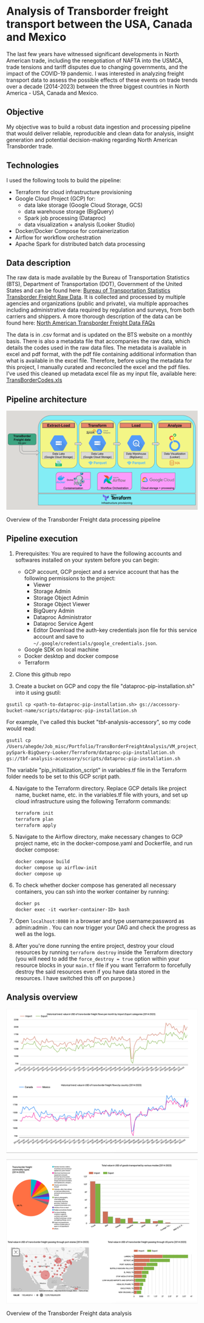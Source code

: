 # **Analysis of Transborder freight transport between the USA, Canada and Mexico**

The last few years have witnessed significant developments in North American trade, including the renegotiation of NAFTA into the USMCA, trade tensions and tariff disputes due to changing governments, and the impact of the COVID-19 pandemic. I was interested in analyzing freight transport data to assess the possible effects of these events on trade trends over a decade (2014-2023) between the three biggest countries in North America - USA, Canada and Mexico.

## Objective

My objective was to build a robust data ingestion and processing pipeline that would deliver reliable, reproducible and clean data for analysis, insight generation and potential decision-making regarding North American Transborder trade.

## Technologies

I used the following tools to build the pipeline:

- Terraform for cloud infrastructure provisioning
- Google Cloud Project (GCP) for:
    - data lake storage (Google Cloud Storage, GCS)
    - data warehouse storage (BigQuery)
    - Spark job processing (Dataproc)
    - data visualization + analysis (Looker Studio)
- Docker/Docker Compose for containerization
- Airflow for workflow orchestration
- Apache Spark for distributed batch data processing

## Data description

The raw data is made available by the Bureau of Transportation Statistics (BTS), Department of Transportation (DOT), Government of the United States and can be found here: [Bureau of Transportation Statistics Transborder Freight Raw Data](https://www.bts.gov/topics/transborder-raw-data). It is collected and processed by multiple agencies and organizations (public and private), via multiple approaches including administrative data required by regulation and surveys, from both carriers and shippers. A more thorough description of the data can be found here: [North American Transborder Freight Data FAQs](https://www.bts.gov/statistical-products/transborder-freight-data/north-american-transborder-freight-data-faqs)

The data is in .csv format and is updated on the BTS website on a monthly basis. There is also a metadata file that accompanies the raw data, which details the codes used in the raw data files. The metadata is available in excel and pdf format, with the pdf file containing additional information than what is available in the excel file. Therefore, before using the metadata for this project, I manually curated and reconciled the excel and the pdf files. I’ve used this cleaned up metadata excel file as my input file, available here: [TransBorderCodes.xls](TransBorderCodes.xls)

## Pipeline architecture

![Data pipeline architecture overview](TBF_analysis_pipeline_overview.png)

Overview of the Transborder Freight data processing pipeline

## Pipeline execution

1. Prerequisites: 
You are required to have the following accounts and softwares installed on your system before you can begin:
    - GCP account, GCP project and a service account that has the following permissions to the project:
        - Viewer
        - Storage Admin
        - Storage Object Admin
        - Storage Object Viewer
        - BigQuery Admin
        - Dataproc Administrator
        - Dataproc Service Agent
        - Editor 
    Download the auth-key credentials json file for this service account and save to `~/.google/credentials/google_credentials.json`.
    - Google SDK on local machine
    - Docker desktop and docker compose
    - Terraform

2. Clone this github repo

3. Create a bucket on GCP and copy the file "dataproc-pip-installation.sh" into it using gsutil: 

```
gsutil cp <path-to-dataproc-pip-installation.sh> gs://accessory-bucket-name/scripts/dataproc-pip-installation.sh

```
For example, I've called this bucket "tbf-analysis-accessory", so my code would read:

```
gsutil cp /Users/ahegde/Job_misc/Portfolio/TransBorderFreightAnalysis/VM_project_files/TransBorderFreight-pySpark-BigQuery-Looker/Terraform/dataproc-pip-installation.sh gs://tbf-analysis-accessory/scripts/dataproc-pip-installation.sh
```

The variable "pip_initialization_script" in variables.tf file in the Terraform folder needs to be set to this GCP script path. 

4. Navigate to the Terraform directory. Replace GCP details like project name, bucket name, etc. in the variables.tf file with yours, and set up cloud infrastructure using the following Terraform commands:
    ```
    terraform init
    terraform plan
    terraform apply
    ```

5. Navigate to the Airflow directory, make necessary changes to GCP project name, etc in the docker-compose.yaml and Dockerfile, and run docker compose:
    ```
    docker compose build
    docker compose up airflow-init
    docker compose up
    ```

6. To check whether docker compose has generated all necessary containers, you can ssh into the worker container by running:

    ```
    docker ps
    docker exec -it <worker-container-ID> bash
    ```

7. Open `localhost:8080` in a browser and type username:password as admin:admin . You can now trigger your DAG and check the progress as well as the logs.

8. After you're done running the entire project, destroy your cloud resources by running `terraform destroy` inside the Terraform directory (you will need to add the `force_destroy = true` option within your resource blocks in your `main.tf` file if you want Terraform to forcefully destroy the said resources even if you have data stored in the resources. I have switched this off on purpose.)

## Analysis overview

![Analysis overview](TBF_analysis_report_pg1.png)

![Analysis overview](TBF_analysis_report_pg2.png)

Overview of the Transborder Freight data analysis
